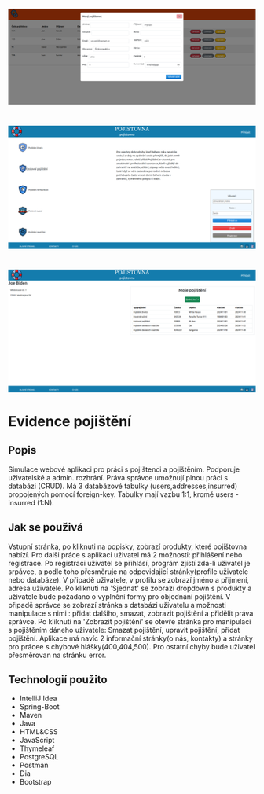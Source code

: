 ![screenshots](https://github.com/hanes1233/Evidence-Pojisteni/blob/main/screenshots/admin.png)
#
![screenshots](https://github.com/hanes1233/Evidence-Pojisteni/blob/main/screenshots/main.png)
#
![screenshots](https://github.com/hanes1233/Evidence-Pojisteni/blob/main/screenshots/profile.png)

# Evidence pojištění 

## Popis 

Simulace webové aplikaci pro práci s pojištenci a pojištěním.
Podporuje uživatelské a admin. rozhrání. Práva správce umožnují plnou práci s databázi (CRUD). 
Má 3 databázové tabulky (users,addresses,insurred) propojených pomocí foreign-key. 
Tabulky mají vazbu 1:1, kromě users - insurred (1:N).

## Jak se použivá

Vstupní stránka, po kliknuti na popisky, zobrazí produkty, které pojištovna nabízí.
Pro dalši práce s aplikaci uživatel má 2 možnosti: přihlášení nebo registrace. 
Po registraci uživatel se přihlásí, prográm zjístí zda-li uživatel je srpávce, a podle toho 
přesměruje na odpovidajicí stránky(profile uživatele nebo databáze). 
  V připadě uživatele, v profilu se zobrazí jméno a přijmení, adresa uživatele.
Po kliknuti na 'Sjednat' se zobrazí dropdown s produkty a uživatele bude požadano o vyplnění formy 
pro objednání pojištění.
  V připadě správce se zobrazí stránka s databázi uživatelu a možnosti manipulace s nimi : 
přidat dalšiho, smazat, zobrazit pojištění a přidělit práva správce. 
Po kliknuti na 'Zobrazit pojištění' se otevře stránka pro manipulaci s pojištěním dáneho uživatele: 
Smazat pojištění, upravit pojištění, přidat pojištění. 
  Aplikace má navíc 2 informační stránky(o nás, kontakty) a stránky pro prácee s chybové hlášky(400,404,500).
Pro ostatní chyby bude uživatel přesměrovan na stránku error. 

## Technologií použito

+ IntelliJ Idea
+ Spring-Boot
+ Maven
+ Java
+ HTML&CSS
+ JavaScript
+ Thymeleaf
+ PostgreSQL
+ Postman
+ Dia
+ Bootstrap
  
